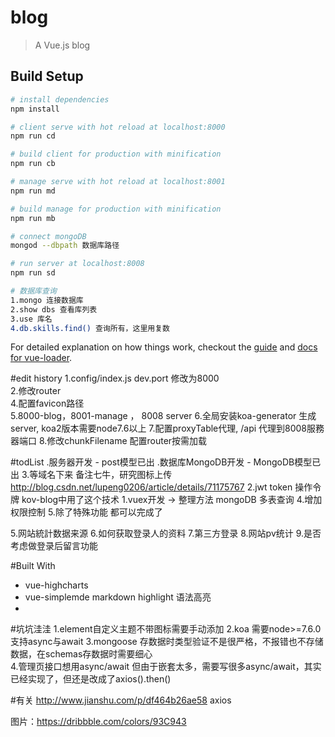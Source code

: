 # blog

> A Vue.js blog

## Build Setup

``` bash
# install dependencies
npm install

# client serve with hot reload at localhost:8000
npm run cd

# build client for production with minification
npm run cb

# manage serve with hot reload at localhost:8001
npm run md

# build manage for production with minification
npm run mb

# connect mongoDB
mongod --dbpath 数据库路径

# run server at localhost:8008
npm run sd

# 数据库查询
1.mongo 连接数据库
2.show dbs 查看库列表
3.use 库名
4.db.skills.find() 查询所有，这里用复数
```

For detailed explanation on how things work, checkout the [guide](http://vuejs-templates.github.io/webpack/) and [docs for vue-loader](http://vuejs.github.io/vue-loader).

#edit history
1.config/index.js dev.port 修改为8000  
2.修改router  
4.配置favicon路径  
5.8000-blog，8001-manage ， 8008 server
6.全局安装koa-generator 生成server, koa2版本需要node7.6以上
7.配置proxyTable代理, /api 代理到8008服務器端口
8.修改chunkFilename 配置router按需加载

#todList
.服务器开发 - post模型已出
.数据库MongoDB开发 - MongoDB模型已出
3.等域名下来 备注七牛，研究图标上传  http://blog.csdn.net/lupeng0206/article/details/71175767
2.jwt token 操作令牌 kov-blog中用了这个技术
1.vuex开发 -> 整理方法
mongoDB 多表查询
4.增加权限控制
5.除了特殊功能 都可以完成了

5.网站統計数据来源 
6.如何获取登录人的资料 
7.第三方登录 
8.网站pv统计 
9.是否考虑做登录后留言功能 

#Built With
- vue-highcharts  
- vue-simplemde markdown highlight 语法高亮 
- 

#坑坑洼洼 
1.element自定义主题不带图标需要手动添加 
2.koa 需要node>=7.6.0 支持async与await 
3.mongoose 存数据时类型验证不是很严格，不报错也不存储数据，在schemas存数据时需要细心  
4.管理页接口想用async/await 但由于嵌套太多，需要写很多async/await，其实已经实现了，但还是改成了axios().then()


#有关 
http://www.jianshu.com/p/df464b26ae58 axios

图片：https://dribbble.com/colors/93C943
